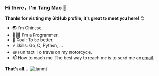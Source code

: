 ### Hi there，I'm [Tang Mao](https://tangmao.me)  👋

**Thanks for visiting my GitHub profile, it's great to meet you here!** 😊

- 🌏 I'm Chinese.
- 🧑🏻‍💻 I'm a Programmer.
- 🤔 Goal: To be better.
- ⚡ Skills: Go, C, Python, ...
- 😄 Fun fact: To travel on my motorcycle.
- 📫 How to reach me: The best way to reach me is to send me an [email](tianmtio@gmail.com).

**That's all...**
![tianmt](https://github-readme-stats.vercel.app/api?username=tianmt&show_icons=true&icon_color=805AD5&text_color=718096&bg_color=ffffff&hide_title=true)


<!--
**tianmt/tianmt** is a ✨ _special_ ✨ repository because its `README.md` (this file) appears on your GitHub profile.

Here are some ideas to get you started:

- 🔭 I’m currently working on ...
- 🌱 I’m currently learning ...
- 👯 I’m looking to collaborate on ...
- 🤔 I’m looking for help with ...
- 💬 Ask me about ...
- 📫 How to reach me: ...
- 😄 Pronouns: ...
- ⚡ Fun fact: ...
-->

